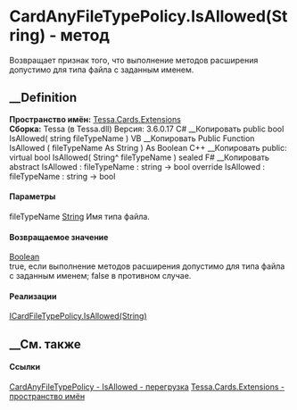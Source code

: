 # CardAnyFileTypePolicy.IsAllowed(String) - метод
Возвращает признак того, что выполнение методов расширения допустимо для типа
файла с заданным именем.
##  __Definition
 **Пространство имён:** [Tessa.Cards.Extensions](N_Tessa_Cards_Extensions.htm)  
 **Сборка:** Tessa (в Tessa.dll) Версия: 3.6.0.17
C# __Копировать
     public bool IsAllowed(
    	string fileTypeName
    )
VB __Копировать
     Public Function IsAllowed ( 
    	fileTypeName As String
    ) As Boolean
C++ __Копировать
     public:
    virtual bool IsAllowed(
    	String^ fileTypeName
    ) sealed
F# __Копировать
     abstract IsAllowed : 
            fileTypeName : string -> bool 
    override IsAllowed : 
            fileTypeName : string -> bool 
#### Параметры
fileTypeName [String](https://learn.microsoft.com/dotnet/api/system.string)
    Имя типа файла.
#### Возвращаемое значение
[Boolean](https://learn.microsoft.com/dotnet/api/system.boolean)  
true, если выполнение методов расширения допустимо для типа файла с заданным
именем; false в противном случае.
#### Реализации
[ICardFileTypePolicy.IsAllowed(String)](M_Tessa_Cards_Extensions_ICardFileTypePolicy_IsAllowed.htm)  
##  __См. также
#### Ссылки
[CardAnyFileTypePolicy - ](T_Tessa_Cards_Extensions_CardAnyFileTypePolicy.htm)
[IsAllowed -
перегрузка](Overload_Tessa_Cards_Extensions_CardAnyFileTypePolicy_IsAllowed.htm)
[Tessa.Cards.Extensions - пространство имён](N_Tessa_Cards_Extensions.htm)

